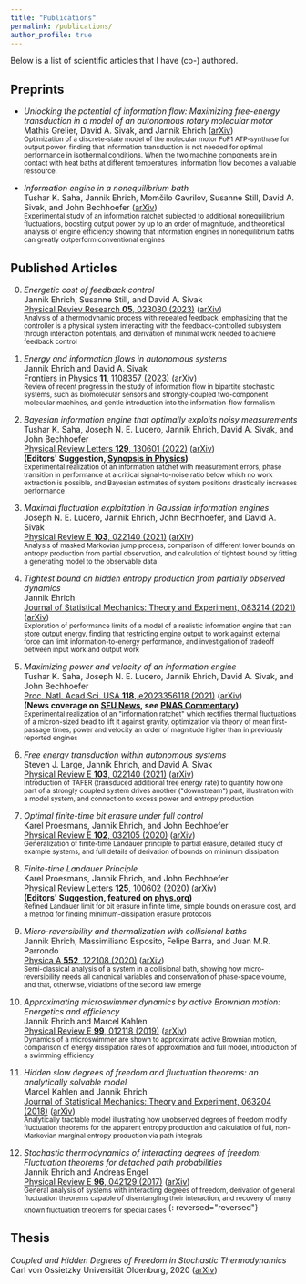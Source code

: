 ```yaml
---
title: "Publications"
permalink: /publications/
author_profile: true
---
```

Below is a list of scientific articles that I have (co-) authored.

<!---## Preprints
* *Maximal fluctuation exploitation in Gaussian information engines*\
	Joseph N. E. Lucero, Jannik Ehrich, John Bechhoefer, and David A. Sivak ([arXiv](https://arxiv.org/abs/2108.00092))\
	<sub> Exploration of performance limits of a model of a realistic information engine that can store output energy, finding that restricting engine output to work against external force can limit information-to-energy performance, and investigation of tradeoff between input work and output work</sub> -->
	
## Preprints
* *Unlocking the potential of information flow: Maximizing free-energy transduction in a model of an autonomous rotary molecular motor*\
	Mathis Grelier, David A. Sivak, and Jannik Ehrich ([arXiv](https://arxiv.org/abs/2304.06690))\
	<sub> Optimization of a discrete-state model of the molecular motor FoF1 ATP-synthase for output power, finding that information transduction is not needed for optimal performance in isothermal conditions. When the two machine components are in contact with heat baths at different temperatures, information flow becomes a valuable ressource.</sub>

* *Information engine in a nonequilibrium bath*\
	Tushar K. Saha, Jannik Ehrich, Momčilo Gavrilov, Susanne Still, David A. Sivak, and John Bechhoefer ([arXiv](https://arxiv.org/abs/2208.00288))\
	<sub> Experimental study of an information ratchet subjected to additional nonequilibrium fluctuations, boosting output power by up to an order of magnitude, and theoretical analysis of engine efficiency showing that information engines in nonequilibrium baths can greatly outperform conventional engines</sub>


## Published Articles

0. *Energetic cost of feedback control*\
	Jannik Ehrich, Susanne Still, and David A. Sivak\
	[Physical Reviev Research **05**, 023080 (2023)](https://doi.org/10.1103/PhysRevResearch.5.023080) ([arXiv](https://arxiv.org/abs/2209.10644))\
	<sub> Analysis of a thermodynamic process with repeated feedback, emphasizing that the controller is a physical system interacting with the feedback-controlled subsystem through interaction potentials, and derivation of minimal work needed to achieve feedback control</sub>

0. *Energy and information flows in autonomous systems*\
	Jannik Ehrich and David A. Sivak\
	[Frontiers in Physics **11**, 1108357 (2023)](https://www.frontiersin.org/articles/10.3389/fphy.2023.1108357/abstract) ([arXiv](https://arxiv.org/abs/2209.10644))\
	<sub> Review of recent progress in the study of information flow in bipartite stochastic systems, such as biomolecular sensors and strongly-coupled two-component molecular machines, and gentle introduction into the information-flow formalism</sub>

0. *Bayesian information engine that optimally exploits noisy measurements*\
	Tushar K. Saha, Joseph N. E. Lucero, Jannik Ehrich, David A. Sivak, and John Bechhoefer\
	[Physical Review Letters **129**, 130601 (2022)](https://doi.org/10.1103/PhysRevLett.129.130601) ([arXiv](https://arxiv.org/abs/2204.07310))\
	**(Editors' Suggestion, [Synopsis in Physics](https://physics.aps.org/articles/v15/s133))**\
	<sub> Experimental realization of an information ratchet with measurement errors, phase transition in performance at a critical signal-to-noise ratio below which no work extraction is possible, and Bayesian estimates of system positions drastically increases performance</sub>

0. *Maximal fluctuation exploitation in Gaussian information engines*\
	Joseph N. E. Lucero, Jannik Ehrich, John Bechhoefer, and David A. Sivak\
	[Physical Review E **103**, 022140 (2021)](https://doi.org/10.1103/PhysRevE.104.044122) ([arXiv](https://arxiv.org/abs/2108.00092))\
	<sub> Analysis of masked Markovian jump process, comparison of different lower bounds on entropy production from partial observation, and calculation of tightest bound by fitting a generating model to the observable data</sub>

0. *Tightest bound on hidden entropy production from partially observed dynamics*\
	Jannik Ehrich\
	[Journal of Statistical Mechanics: Theory and Experiment, 083214 (2021)](https://doi.org/10.1088/1742-5468/ac150e) ([arXiv](https://arxiv.org/abs/2105.08803))\
	<sub> Exploration of performance limits of a model of a realistic information engine that can store output energy, finding that restricting engine output to work against external force can limit information-to-energy performance, and investigation of tradeoff between input work and output work</sub>

0. *Maximizing power and velocity of an information engine*\
	Tushar K. Saha, Joseph N. E. Lucero, Jannik Ehrich, David A. Sivak, and John Bechhoefer\
	[Proc. Natl. Acad Sci. USA **118**, e2023356118 (2021)](https://www.pnas.org/content/118/20/e2023356118) ([arXiv](https://arxiv.org/abs/2011.05478))\
	**(News coverage on [SFU News](http://www.sfu.ca/sfunews/stories/2021/05/world-s-fastest-information-fuelled-engine-designed-by-sfu-resea.html?_ccCt=bvcv-2e95fe-4n516a-ddiegcx4), see [PNAS Commentary](https://www.pnas.org/content/118/26/e2108218118))**\
	<sub> Experimental realization of an "information ratchet" which rectifies thermal fluctuations of a micron-sized bead to lift it against gravity, optimization via theory of mean first-passage times, power and velocity an order of magnitude higher than in previously reported engines</sub>

0. *Free energy transduction within autonomous systems*\
	Steven J. Large, Jannik Ehrich, and David A. Sivak\
	[Physical Review E **103**, 022140 (2021)](https://doi.org/10.1103/PhysRevE.103.022140) ([arXiv](https://arxiv.org/abs/2008.03402))\
	<sub> Introduction of TAFER (transduced additional free energy rate) to quantify how one part of a strongly coupled system drives another ("downstream") part, illustration with a model system, and connection to excess power and entropy production </sub>

0. *Optimal finite-time bit erasure under full control*\
	Karel Proesmans, Jannik Ehrich, and John Bechhoefer\
	[Physical Review E **102**, 032105 (2020)](https://doi.org/10.1103/PhysRevE.102.032105) ([arXiv](https://arxiv.org/abs/2006.03240))\
	<sub> Generalization of finite-time Landauer principle to partial erasure, detailed study of example systems, and full details of derivation of bounds on minimum dissipation </sub> 
	
0. *Finite-time Landauer Principle*\
	Karel Proesmans, Jannik Ehrich, and John Bechhoefer\
	[Physical Review Letters **125**, 100602 (2020)](https://doi.org/10.1103/PhysRevLett.125.100602) ([arXiv](https://arxiv.org/abs/2006.03242))\
	**(Editors' Suggestion, featured on [phys.org](https://phys.org/news/2020-10-protocol-minimize-thermodynamic-erasing-bit.html))**\
	<sub> Refined Landauer limit for bit erasure in finite time, simple bounds on erasure cost, and a method for finding minimum-dissipation erasure protocols</sub>
	
0. *Micro-reversibility and thermalization with collisional baths*\
	Jannik Ehrich, Massimiliano Esposito, Felipe Barra, and Juan M.R. Parrondo\
	[Physica A **552**, 122108 (2020)](https://doi.org/10.1016/j.physa.2019.122108) ([arXiv](https://arxiv.org/abs/1904.07931))\
	<sub> Semi-classical analysis of a system in a collisional bath, showing how micro-reversibility needs all canonical variables and conservation of phase-space volume, and that, otherwise, violations of the second law emerge</sub> 

0. *Approximating microswimmer dynamics by active Brownian motion: Energetics and efficiency*\
	Jannik Ehrich and Marcel Kahlen\
	[Physical Review E **99**, 012118 (2019)](https://doi.org/10.1103/PhysRevE.99.012118) ([arXiv](https://arxiv.org/abs/1809.07235))\
	<sub> Dynamics of a microswimmer are shown to approximate active Brownian motion, comparison of energy dissipation rates of approximation and full model, introduction of a swimming efficiency  </sub> 

0. *Hidden slow degrees of freedom and fluctuation theorems: an analytically solvable model*\
	Marcel Kahlen and Jannik Ehrich\
	[Journal of Statistical Mechanics: Theory and Experiment, 063204 (2018)](https://doi.org/10.1088/1742-5468/aac2fd) ([arXiv](https://arxiv.org/abs/1803.04740))\
	<sub> Analytically tractable model illustrating how unobserved degrees of freedom modify fluctuation theorems for the apparent entropy production and calculation of full, non-Markovian marginal entropy production via path integrals </sub> 

0. *Stochastic thermodynamics of interacting degrees of freedom: Fluctuation theorems for detached path probabilities*\
	Jannik Ehrich and Andreas Engel\
	[Physical Review E **96**, 042129 (2017)](https://doi.org/10.1103/PhysRevE.96.042129) ([arXiv](https://arxiv.org/abs/1707.07434))\
	<sub> General analysis of systems with interacting degrees of freedom, derivation of general fluctuation theorems capable of disentangling their interaction, and recovery of many known fluctuation theorems for special cases </sub> 
{: reversed="reversed"}

## Thesis
*Coupled and Hidden Degrees of Freedom in Stochastic Thermodynamics*\
	Carl von Ossietzky Universität Oldenburg, 2020 ([arXiv](https://arxiv.org/abs/2007.15223))
